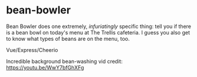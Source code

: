 # bean-bowler

Bean Bowler does one extremely, _infuriatingly_ specific thing: tell you if there is
a bean bowl on today's menu at The Trellis cafeteria. I guess you also get to know
what types of beans are on the menu, too.

Vue/Express/Cheerio

Incredible background bean-washing vid credit: https://youtu.be/WwY7bfGhXFg
